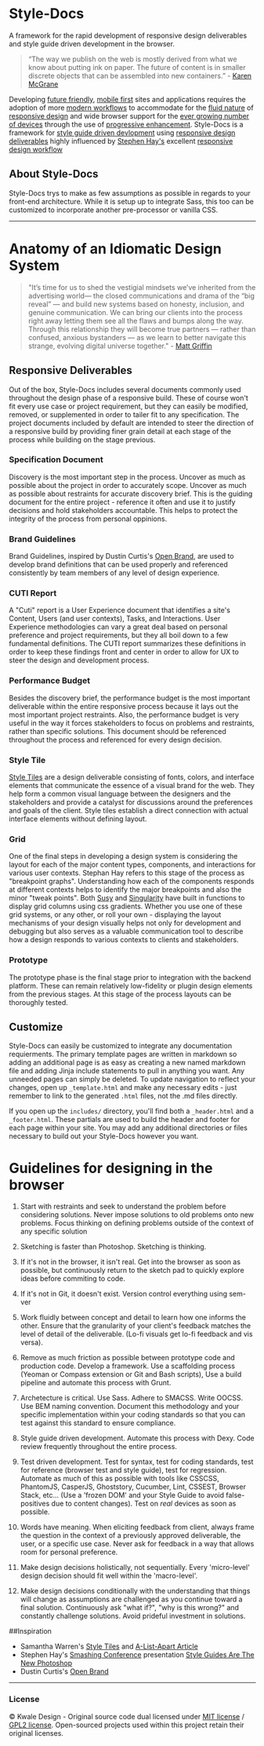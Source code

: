 # Style-Docs

A framework for the rapid development of responsive design deliverables and style guide driven development in the browser.

> “The way we publish on the web is mostly derived from what we know about putting ink on paper. The future of content is in smaller discrete objects that can be assembled into new containers.” - [Karen McGrane](https://twitter.com/karenmcgrane) 

Developing [future friendly](http://futurefriend.ly/), [mobile
first](http://www.lukew.com/ff/entry.asp?933) sites and applications requires
the adoption of more [modern workflows](https://speakerdeck.com/u/stephenhay/p/style-guides-are-the-new-photoshop-fronteers-2012) to accommodate for the [fluid
nature](http://alistapart.com/article/dao) of
[responsive design](http://www.abookapart.com/products/responsive-web-design)
and wide browser support for the [ever growing number of
devices](http://opensignal.com/reports/fragmentation-2013/) through the use of
[progressive
enhancement](http://jakearchibald.com/2013/progressive-enhancement-still-important/).
Style-Docs is a framework for [style guide driven
devlopment](https://speakerdeck.com/jina/style-guide-driven-ui-design-with-sass)
using [responsive design deliverables](http://daverupert.com/2013/04/responsive-deliverables/) highly influenced by [Stephen Hay's](https://twitter.com/stephenhay) excellent
[responsive design
workflow](http://www.amazon.com/Responsive-Design-Workflow-Stephen-Hay/dp/0321887867)

## About Style-Docs
Style-Docs trys to make as few assumptions as possible in regards to your front-end architecture. While it is setup up to integrate Sass, this too can be customized to incorporate another pre-processor or vanilla CSS. 


***
# Anatomy of an Idiomatic Design System

>"It’s time for us to shed the vestigial mindsets we’ve inherited from the advertising world— the closed communications and drama of the “big reveal” — and build new systems based on honesty, inclusion, and genuine communication. We can bring our clients into the process right away letting them see all the flaws and bumps along the way. Through this relationship they will become true partners — rather than confused, anxious bystanders — as we learn to better navigate this strange, evolving digital universe together." - [Matt Griffin](http://alistapart.com/article/client-relationships-and-the-multi-device-web)

## Responsive Deliverables
Out of the box, Style-Docs includes several documents commonly used throughout the design phase of a responsive build.  These of course won't fit every use case or project requirement, but they can easily be modified, removed, or supplemented in order to tailer fit to any specification. The project documents included by default are intended to steer the direction of a responsive build by providing finer grain detail at each stage of the process while building on the stage previous.

### Specification Document
Discovery is the most important step in the process. Uncover as much as possible about the project in order to accurately scope. Uncover as much as possible about restraints for accurate discovery brief. This is the guiding document for the entire project - reference it often and use it to justify decisions and hold stakeholders accountable. This helps to protect the integrity of the process from personal oppinions.

### Brand Guidelines
Brand Guidelines, inspired by Dustin Curtis's [Open Brand](http://dcurt.is/the-open-brand), are used to develop brand definitions that can be used properly and referenced consistently by team members of any level of design experience.

### CUTI Report
A "Cuti" report is a User Experience document that identifies a site's Content, Users (and user contexts), Tasks, and Interactions. User Experience methodologies can vary a great deal based on personal preference and project requirements, but they all boil down to a few fundamental definitions. The CUTI report summarizes these definitions in order to keep these findings front and center in order to allow for UX to steer the design and development process.

### Performance Budget
Besides the discovery brief, the performance budget is the most important
deliverable within the entire responsive process because it lays out the most
important project restraints. Also, the performance budget is very useful in
the way it forces stakeholders to focus on problems and restraints, rather than
specific solutions. This document should be referenced throughout the process
and referenced for every design decision. 

### Style Tile
[Style Tiles](www.styletil.es) are a design deliverable consisting of fonts, colors, and interface elements that communicate the essence of a visual brand for the web. They help form a common visual language between the designers and the stakeholders and provide a catalyst for discussions around the preferences and goals of the client. Style tiles establish a direct connection with actual interface elements without defining layout.

### Grid
One of the final steps in developing a design system is considering the layout for each of the major content types, components, and interactions for various user contexts. Stephan Hay refers to this stage of the process as "breakpoint graphs". Understanding how each of the components responds at different contexts helps to identify the major breakpoints and also the minor "tweak points". Both [Susy](http://susy.oddbird.net/) and [Singularity](https://github.com/Team-Sass/Singularity) have built in functions to display grid columns using css gradients. Whether you use one of these grid systems, or any other, or roll your own - displaying the layout mechanisms of your design visually helps not only for development and debugging but also serves as a valuable communication tool to describe how a design responds to various contexts to clients and stakeholders.

### Prototype
The prototype phase is the final stage prior to integration with the backend platform. These can remain relatively low-fidelity or plugin design elements from the previous stages. At this stage of the process layouts can be thoroughly tested. 

## Customize
Style-Docs can easily be customized to integrate any documentation requierments.  The primary template pages are written in markdown so adding an additional page is as easy as creating a new named markdown file and adding Jinja include statements to pull in anything you want. Any unneeded pages can simply be deleted. To update navigation to reflect your changes, open up <code>_template.html</code> and make any necessary edits - just remember to link to the generated <code>.html</code> files, not the </code>.md</code> files directly.

If you open up the <code>includes/</code> directory, you'll find both a <code>_header.html</code> and a <code>_footer.html</code>. These partials are used to build the header and footer for each page within your site. You may add any additional directories or files necessary to build out your Style-Docs however you want.

# Guidelines for designing in the browser

  1. Start with restraints and seek to understand the problem before considering solutions. Never impose solutions to old problems onto new problems. Focus thinking on defining problems outside of the context of any specific solution

  2. Sketching is faster than Photoshop. Sketching is thinking.

  3. If it's not in the browser, it isn't real.  Get into the browser as soon as possible, but continuously return to the sketch pad to quickly explore ideas before commiting to code.

  4. If it's not in Git, it doesn't exist. Version control everything using sem-ver

  5. Work fluidly between concept and detail to learn how one informs the other. Ensure that the granularity of your client's feedback matches the level of detail of the deliverable. (Lo-fi visuals get lo-fi feedback and vis versa).

  6. Remove as much friction as possible between prototype code and production code.  Develop a framework. Use a scaffolding process (Yeoman or Compass extension or Git and Bash scripts), Use a build pipeline and automate this process with Grunt.

  7. Archetecture is critical. Use Sass. Adhere to SMACSS. Write OOCSS. Use BEM naming convention. Document this methodology and your specific implementation within your coding standards so that you can test against this standard to ensure compliance.

  9. Style guide driven development. Automate this process with Dexy. Code review frequently throughout the entire process. 

  10. Test driven development. Test for syntax, test for coding standards, test for reference (browser test and style guide), test for regression. Automate as much of this as possible with tools like CSSCSS, PhantomJS, CasperJS, Ghoststory, Cucumber, Lint, CSSEST, Browser Stack, etc... (Use a 'frozen DOM' and your Style Guide to avoid false-positives due to content changes). Test on _real_ devices as soon as possible.

  11. Words have meaning. When eliciting feedback from client, always frame the question in the context of a previously approved deliverable, the user, or a specific use case. Never ask for feedback in a way that allows room for personal preference.

  12. Make design decisions holistically, not sequentially. Every 'micro-level' design decision should fit well within the 'macro-level'.

  13. Make design decisions conditionally with the understanding that things will change as assumptions are challenged as you continue toward a final solution. Continuously ask "what if?", "why is this wrong?" and constantly challenge solutions. Avoid prideful investment in solutions.

##Inspiration

  * Samantha Warren's [Style Tiles](http://styletil.es/) and [A-List-Apart Article](http://www.alistapart.com/articles/style-tiles-and-how-they-work/)
  * Stephen Hay's [Smashing Conference](http://www.smashingconf.com) presentation [Style Guides Are The New Photoshop](https://speakerdeck.com/u/stephenhay/p/style-guides-are-the-new-photoshop-fronteers-2012)
  * Dustin Curtis's [Open Brand](http://dcurt.is/the-open-brand)

<hr>

### License
© Kwale Design - Original source code dual licensed under [MIT license](http://www.opensource.org/licenses/mit-license.php) / [GPL2 license](http://www.gnu.org/licenses/gpl-2.0.html). Open-sourced projects used within this project retain their original licenses.

